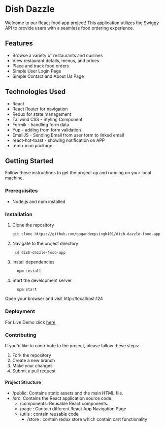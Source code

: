 # Dish Dazzle

Welcome to our React food app project! This application utilizes the Swiggy API to provide users with a seamless food ordering experience.

## Features

- Browse a variety of restaurants and cuisines
- View restaurant details, menus, and prices
- Place and track food orders
- Simple User Login Page
- Simple Contact and About Us Page

## Technologies Used

- React
- React Router for navigation
- Redux for state management
- Tailwind CSS - Styling Component
- Formik - handling form data
- Yup - adding from form validation
- EmailJS - Sending Email from user form to linked email
- react-hot-toast - showing notification on APP
- remix icon package

## Getting Started

Follow these instructions to get the project up and running on your local machine.

### Prerequisites

- Node.js and npm installed

### Installation

1. Clone the repository

   ```bash
   git clone https://github.com/gagandeepsingh101/dish-dazzle-food-app.git
   ```
   
2. Navigate to the project directory
   
    ```bash
     cd dish-dazzle-food-app
    ```

3. Install dependencies
    ```bash
      npm install
    ```

4. Start the development server
    ```bash
      npm start
    ```
Open your browser and visit http://localhost:124

### Deployment
 For Live Demo click [here](https://food-ordering-app-git-main-gagandeepsingh101.vercel.app/) 


### Contributing
If you'd like to contribute to the project, please follow these steps:
1. Fork the repository
2. Create a new branch
3. Make your changes
4. Submit a pull request

#### Project Structure
- /public: Contains static assets and the main HTML file.
- /src: Contains the React application source code.
  - /components: Reusable React components.
  - /page : Contain different React App Navigation Page
  - /utils : contain reusable code
      - /store : contain redux store which contain cart functionality
